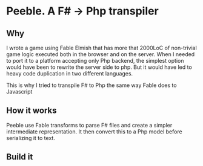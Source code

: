# Peeble. A F# -> Php transpiler

## Why

I wrote a game using Fable Elmish that has more that 2000LoC of non-trivial game logic executed both in the browser and on the server. When I needed to port it to a platform accepting only Php backend, the simplest option would have been to rewrite the server side to php. But it would have led to heavy code duplication in two different languages.

This is why I tried to transpile F# to Php the same way Fable does to Javascript

## How it works

Peeble use Fable transforms to parse F# files and create a simpler intermediate representation. It then convert this to a Php model before serializing it to text.

## Build it

